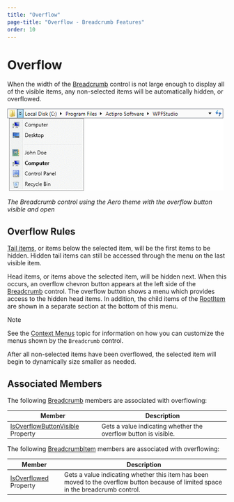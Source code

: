 ```yaml
---
title: "Overflow"
page-title: "Overflow - Breadcrumb Features"
order: 10
---
```

# Overflow

When the width of the [Breadcrumb](xref:@ActiproUIRoot.Controls.Navigation.Breadcrumb) control is not large enough to display all of the visible items, any non-selected items will be automatically hidden, or overflowed.

![Screenshot](../images/breadcrumb-overflow-button-aero-normal-color.png)

*The Breadcrumb control using the Aero theme with the overflow button visible and open*

## Overflow Rules

[Tail items](tail-items.md), or items below the selected item, will be the first items to be hidden. Hidden tail items can still be accessed through the menu on the last visible item.

Head items, or items above the selected item, will be hidden next. When this occurs, an overflow chevron button appears at the left side of the [Breadcrumb](xref:@ActiproUIRoot.Controls.Navigation.Breadcrumb) control. The overflow button shows a menu which provides access to the hidden head items. In addition, the child items of the [RootItem](xref:@ActiproUIRoot.Controls.Navigation.Breadcrumb.RootItem) are shown in a separate section at the bottom of this menu.

> [!NOTE]
> See the [Context Menus](context-menus.md) topic for information on how you can customize the menus shown by the `Breadcrumb` control.

After all non-selected items have been overflowed, the selected item will begin to dynamically size smaller as needed.

## Associated Members

The following [Breadcrumb](xref:@ActiproUIRoot.Controls.Navigation.Breadcrumb) members are associated with overflowing:

| Member | Description |
|-----|-----|
| [IsOverflowButtonVisible](xref:@ActiproUIRoot.Controls.Navigation.Breadcrumb.IsOverflowButtonVisible) Property | Gets a value indicating whether the overflow button is visible. |

The following [BreadcrumbItem](xref:@ActiproUIRoot.Controls.Navigation.BreadcrumbItem) members are associated with overflowing:

| Member | Description |
|-----|-----|
| [IsOverflowed](xref:@ActiproUIRoot.Controls.Navigation.BreadcrumbItem.IsOverflowed) Property | Gets a value indicating whether this item has been moved to the overflow button because of limited space in the breadcrumb control. |
